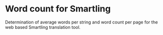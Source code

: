 # Word count for Smartling

Determination of average words per string and word count per page for the web based Smartling translation tool.
